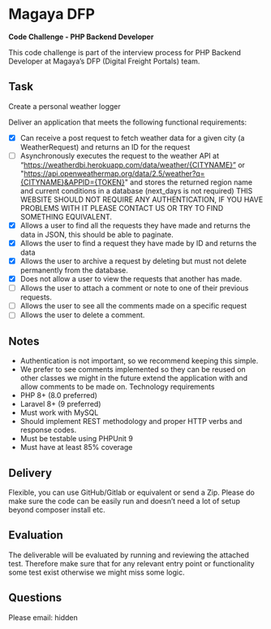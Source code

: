 # Magaya DFP
**Code Challenge - PHP Backend Developer**

This code challenge is part of the interview process for PHP Backend Developer at Magaya’s DFP (Digital Freight Portals) team.

## Task
Create a personal weather logger

Deliver an application that meets the following functional requirements:

- [X] Can receive a post request to fetch weather data for a given city (a WeatherRequest)
   and returns an ID for the request 
- [ ] Asynchronously executes the request to the weather API at “https://weatherdbi.herokuapp.com/data/weather/{CITYNAME}” or "https://api.openweathermap.org/data/2.5/weather?q={CITYNAME}&APPID={TOKEN}" and stores the returned region name and current conditions in a database (next_days is not required)
   THIS WEBSITE SHOULD NOT REQUIRE ANY AUTHENTICATION, IF YOU HAVE PROBLEMS WITH IT PLEASE CONTACT US OR TRY TO FIND SOMETHING EQUIVALENT. 
- [X] Allows a user to find all the requests they have made and returns the data in JSON, this should be able to paginate.
- [X] Allows the user to find a request they have made by ID and returns the data
- [X] Allows the user to archive a request by deleting but must not delete permanently from the database. 
- [X] Does not allow a user to view the requests that another has made. 
- [ ] Allows the user to attach a comment or note to one of their previous requests. 
- [ ] Allows the user to see all the comments made on a specific request
- [ ] Allows the user to delete a comment.

## Notes
- Authentication is not important, so we recommend keeping this simple.
- We prefer to see comments implemented so they can be reused on other classes we
  might in the future extend the application with and allow comments to be made on.
  Technology requirements
- PHP 8+ (8.0 preferred)
- Laravel 8+ (9 preferred)
- Must work with MySQL
- Should implement REST methodology and proper HTTP verbs and response codes.
- Must be testable using PHPUnit 9
- Must have at least 85% coverage

## Delivery
Flexible, you can use GitHub/Gitlab or equivalent or send a Zip. Please do make sure the code can be easily run and doesn’t need a lot of setup beyond composer install etc. 

## Evaluation
  The deliverable will be evaluated by running and reviewing the attached test. Therefore make sure that for any relevant entry point or functionality some test exist otherwise we might miss some logic. 
  
## Questions
  Please email: hidden
